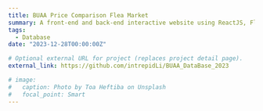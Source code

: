 ```yaml
---
title: BUAA Price Comparison Flea Market
summary: A front-end and back-end interactive website using ReactJS, Flask framework and Huawei Cloud Database, including user system, comment system, commodity trading system and other functions.
tags:
  - Database
date: "2023-12-28T00:00:00Z"

# Optional external URL for project (replaces project detail page).
external_link: https://github.com/intrepidLi/BUAA_DataBase_2023

# image:
#   caption: Photo by Toa Heftiba on Unsplash
#   focal_point: Smart
---
```

